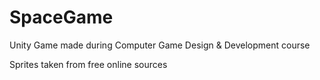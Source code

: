 # SpaceGame
Unity Game made during Computer Game Design &amp; Development course

Sprites taken from free online sources
